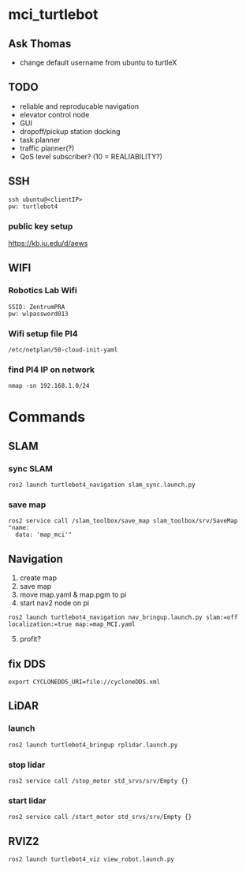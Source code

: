 # mci_turtlebot

## Ask Thomas
- change default username from ubuntu to turtleX

## TODO
- reliable and reproducable navigation
- elevator control node
- GUI
- dropoff/pickup station docking
- task planner
- traffic planner(?)
- QoS level subscriber? (10 = REALIABILITY?)

## SSH
```
ssh ubuntu@<clientIP>
pw: turtlebot4
```
### public key setup
https://kb.iu.edu/d/aews

## WIFI
### Robotics Lab Wifi
```
SSID: ZentrumPRA
pw: wlpassword013
```
### Wifi setup file PI4
```
/etc/netplan/50-cloud-init-yaml
```
### find PI4 IP on network
```
nmap -sn 192.168.1.0/24
```

# Commands

## SLAM
### sync SLAM
```
ros2 launch turtlebot4_navigation slam_sync.launch.py
```
### save map
```
ros2 service call /slam_toolbox/save_map slam_toolbox/srv/SaveMap "name:
  data: 'map_mci'"
```

## Navigation
1. create map
2. save map
3. move map.yaml & map.pgm to pi
4. start nav2 node on pi
```
ros2 launch turtlebot4_navigation nav_bringup.launch.py slam:=off localization:=true map:=map_MCI.yaml
```
5. profit?

## fix DDS
```
export CYCLONEDDS_URI=file://cycloneDDS.xml
```

## LiDAR
### launch
```
ros2 launch turtlebot4_bringup rplidar.launch.py
```
### stop lidar
```
ros2 service call /stop_motor std_srvs/srv/Empty {}
```
### start lidar
```
ros2 service call /start_motor std_srvs/srv/Empty {}
```

## RVIZ2
```
ros2 launch turtlebot4_viz view_robot.launch.py
```
